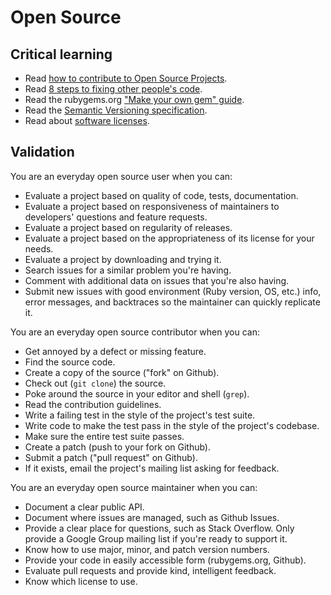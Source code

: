 Open Source
===========

Critical learning
-----------------

* Read [how to contribute to Open Source Projects](http://rdd.me/oymitv0h).
* Read [8 steps to fixing other people's code](http://rdd.me/tsf7khhg).
* Read the rubygems.org ["Make your own gem" guide](http://guides.rubygems.org/make-your-own-gem/).
* Read the [Semantic Versioning specification](http://semver.org/).
* Read about [software licenses](http://playbook.thoughtbot.com/choosing-platforms/software-licenses/).

Validation
----------

You are an everyday open source user when you can:

* Evaluate a project based on quality of code, tests, documentation.
* Evaluate a project based on responsiveness of maintainers to developers'
  questions and feature requests.
* Evaluate a project based on regularity of releases.
* Evaluate a project based on the appropriateness of its license for your
  needs.
* Evaluate a project by downloading and trying it.
* Search issues for a similar problem you're having.
* Comment with additional data on issues that you're also having.
* Submit new issues with good environment (Ruby version, OS, etc.) info,
  error messages, and backtraces so the maintainer can quickly replicate it.

You are an everyday open source contributor when you can:

* Get annoyed by a defect or missing feature.
* Find the source code.
* Create a copy of the source ("fork" on Github).
* Check out (`git clone`) the source.
* Poke around the source in your editor and shell (`grep`).
* Read the contribution guidelines.
* Write a failing test in the style of the project's test suite.
* Write code to make the test pass in the style of the project's codebase.
* Make sure the entire test suite passes.
* Create a patch (push to your fork on Github).
* Submit a patch ("pull request" on Github).
* If it exists, email the project's mailing list asking for feedback.

You are an everyday open source maintainer when you can:

* Document a clear public API.
* Document where issues are managed, such as Github Issues.
* Provide a clear place for questions, such as Stack Overflow. Only provide
  a Google Group mailing list if you're ready to support it.
* Know how to use major, minor, and patch version numbers.
* Provide your code in easily accessible form (rubygems.org, Github).
* Evaluate pull requests and provide kind, intelligent feedback.
* Know which license to use.
